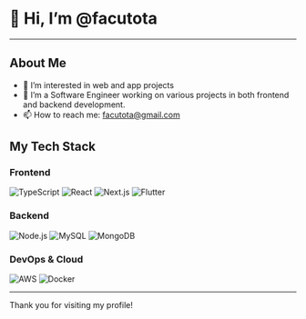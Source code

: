 # 👋 Hi, I’m @facutota

---

## About Me

- 👀 I’m interested in web and app projects
- 🌱 I’m a Software Engineer working on various projects in both frontend and backend development.
- 📫 How to reach me: [facutota@gmail.com](mailto:facutota@gmail.com)

## My Tech Stack

### Frontend
![TypeScript](https://img.shields.io/badge/-TypeScript-3178C6?logo=typescript&logoColor=white&style=flat)
![React](https://img.shields.io/badge/-React-61DAFB?logo=react&logoColor=black&style=flat)
![Next.js](https://img.shields.io/badge/-Next.js-000000?logo=nextdotjs&logoColor=white&style=flat)
![Flutter](https://img.shields.io/badge/-Flutter-02569B?logo=flutter&logoColor=white&style=flat)

### Backend
![Node.js](https://img.shields.io/badge/-Node.js-339933?logo=nodedotjs&logoColor=white&style=flat)
![MySQL](https://img.shields.io/badge/-MySQL-4479A1?logo=mysql&logoColor=white&style=flat)
![MongoDB](https://img.shields.io/badge/-MongoDB-47A248?logo=mongodb&logoColor=white&style=flat)

### DevOps & Cloud
![AWS](https://img.shields.io/badge/-AWS-232F3E?logo=amazon-aws&logoColor=white&style=flat)
![Docker](https://img.shields.io/badge/-Docker-2496ED?logo=docker&logoColor=white&style=flat)

---

Thank you for visiting my profile!

<!---
facutota/facutota is a ✨ special ✨ repository because its `README.md` (this file) appears on your GitHub profile.
You can click the Preview link to take a look at your changes.
--->
